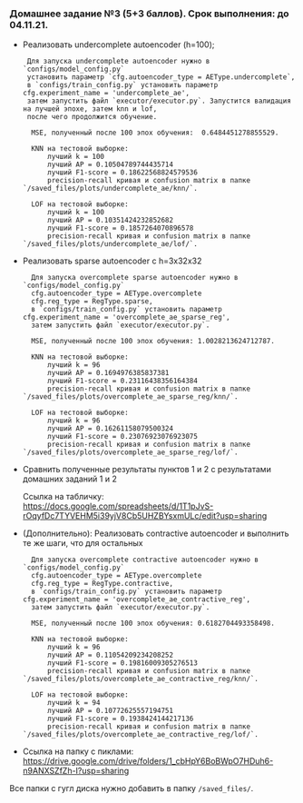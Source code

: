 ### Домашнее задание №3 (5+3 баллов). Срок выполнения: до 04.11.21.

- Реализовать undercomplete autoencoder (h=100);

       Для запуска undercomplete autoencoder нужно в `configs/model_config.py`
       установить параметр `cfg.autoencoder_type = AEType.undercomplete`, 
       в `configs/train_config.py` установить параметр cfg.experiment_name = 'undercomplete_ae',
       затем запустить файл `executor/executor.py`. Запустится валидация на лучшей эпохе, затем knn и lof, 
       после чего продолжится обучение.
  
        MSE, полученный после 100 эпох обучения:  0.6484451278855529.
  
        KNN на тестовой выборке: 
            лучший k = 100
            лучший AP = 0.10504789744435714
            лучший F1-score = 0.18622568824579536
            precision-recall кривая и confusion matrix в папке `/saved_files/plots/undercomplete_ae/knn/`.
  
        LOF на тестовой выборке: 
            лучший k = 100
            лучший AP = 0.10351424232852682
            лучший F1-score = 0.1857264070896578
            precision-recall кривая и confusion matrix в папке `/saved_files/plots/undercomplete_ae/lof/`.

- Реализовать sparse autoencoder с h=3x32x32
  
        Для запуска overcomplete sparse autoencoder нужно в `configs/model_config.py`
        cfg.autoencoder_type = AEType.overcomplete
        cfg.reg_type = RegType.sparse, 
        в `configs/train_config.py` установить параметр cfg.experiment_name = 'overcomplete_ae_sparse_reg',
        затем запустить файл `executor/executor.py`.

        MSE, полученный после 100 эпох обучения: 1.0028213624712787.

        KNN на тестовой выборке: 
            лучший k = 96
            лучший AP = 0.1694976385837381
            лучший F1-score = 0.23116438356164384
            precision-recall кривая и confusion matrix в папке `/saved_files/plots/overcomplete_ae_sparse_reg/knn/`.

        LOF на тестовой выборке: 
            лучший k = 96
            лучший AP = 0.16261158079500324
            лучший F1-score = 0.23076923076923075
            precision-recall кривая и confusion matrix в папке `/saved_files/plots/overcomplete_ae_sparse_reg/lof/`.

- Сравнить полученные результаты пунктов 1 и 2 с результатами домашних заданий 1 и 2
        

  Ссылка на табличку:
  https://docs.google.com/spreadsheets/d/1T1pJvS-rOqyfDc7TYVEHM5i39yjV8Cb5UHZBYsxmULc/edit?usp=sharing


- (Дополнительно): Реализовать contractive autoencoder и выполнить те же шаги, что для остальных

        Для запуска overcomplete contractive autoencoder нужно в `configs/model_config.py`
        cfg.autoencoder_type = AEType.overcomplete
        cfg.reg_type = RegType.contractive, 
        в `configs/train_config.py` установить параметр cfg.experiment_name = 'overcomplete_ae_contractive_reg',
        затем запустить файл `executor/executor.py`.
        
        MSE, полученный после 100 эпох обучения: 0.6182704493358498.

        KNN на тестовой выборке: 
            лучший k = 96
            лучший AP = 0.11054209234208252
            лучший F1-score = 0.19816009305276513
            precision-recall кривая и confusion matrix в папке `/saved_files/plots/overcomplete_ae_contractive_reg/knn/`.

        LOF на тестовой выборке: 
            лучший k = 94
            лучший AP = 0.10772625557194751
            лучший F1-score = 0.1938424144217136
            precision-recall кривая и confusion matrix в папке `/saved_files/plots/overcomplete_ae_contractive_reg/lof/`.

- Ссылка на папку с пиклами:
    https://drive.google.com/drive/folders/1_cbHpY6BoBWpO7HDuh6-n9ANXSZfZh-I?usp=sharing
  
Все папки с гугл диска нужно добавить в папку `/saved_files/`.
